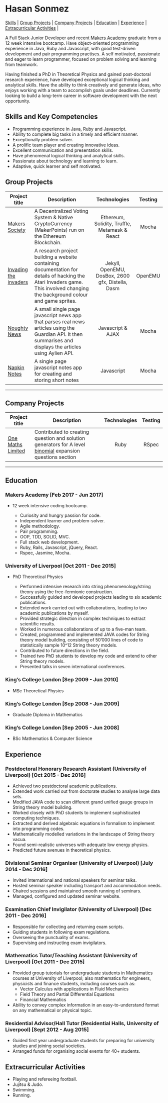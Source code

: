 # Hasan Sonmez

[Skills](#skills) | [Group Projects](#projects) | [Company Projects](#projects2) | [Education](#education) | [Experience](#experience) | [Extracurricular Activities](#activities) |  

A Full Stack Junior Developer and recent [Makers Academy](http://www.makersacademy.com/) graduate from a 12 week intensive bootcamp. Have object-oriented programming experience in Java, Ruby and Javascript, with good test-driven development and pair programming practises. A self motivated, passionate and eager to learn programmer, focused on problem solving and learning from teamwork.

Having finished a PhD in Theoretical Physics and gained post-doctoral research experience, have developed exceptional logical thinking and analytical skills. Have the ability to think creatively and generate ideas, who enjoys working with a team to accomplish goals under deadlines. Currently looking to build a long-term career in software development with the next opportunity.

## <a name="skills">Skills and Key Competencies</a>

- Programming experience in Java, Ruby and Javascript.
- Ability to complete big tasks in a timely and efficient manner.
- Exceptionally problem solver.
- A prolific team player and creating innovative ideas.
- Excellent communication and presentation skills.
- Have phenomenal logical thinking and analytical skills.
- Passionate about technology and learning to learn.
- Adaptive, quick learner and self motivated.

## <a name="projects">Group Projects</a>
Project title  | Description | Technologies | Testing
------------- | ------------------------------	| :-------------: | :-------------: |
[Makers Society](https://github.com/UltimateCoder00/Makers-Society) | A Decentralized Voting System & Native CryptoCurrency (MakerPoints) run on the Ethereum Blockchain. | Ethereum, Solidity, Truffle, Metamask & React | Mocha
[Invading the invaders](https://github.com/gekographe/invading_invaders) | A research project building a website containing documentation for details of hacking the Atari Invaders game. This involved changing the background colour and game sprites. | Jekyll, OpenEMU, DosBox, 2600 gfx, Distella, Dasm | OpenEMU
[Noughty News](https://github.com/whatsrupp/noughty-news) | A small single page javascript news app that parses real news articles using the Guardian API. It then summarises and displays the articles using Aylien API. | Javascript & AJAX | Mocha
[Napkin Notes](https://github.com/whatsrupp/napkin-notes) | A single page javascript notes app for creating and storing short notes | Javascript | Mocha
***

## <a name="projects2">Company Projects</a>
Project title  | Description | Technologies | Testing
------------- | ------------------------------	| :-------------: | :-------------: |
[One Maths Limited](https://github.com/chn-challenger/project_maths) | Contributed to creating question and solution generators for A level [binomial](https://www.onemathsquestions.com/) expansion questions section | Ruby | RSpec
***

## <a name="education">Education</a>

### Makers Academy [Feb 2017 - Jun 2017]
- 12 week intensive coding bootcamp.

  * Curiosity and hungry passion for code.
  * Independent learner and problem-solver.
  * Agile methodology.
  * Pair programming.
  * OOP, TDD, SOLID, MVC.
  * Full stack web development.
  * Ruby, Rails, Javascript, jQuery, React.
  * Rspec, Jasmine, Mocha.

### University of Liverpool [Oct 2011 - Dec 2015]
- PhD Theoretical Physics

  *	Performed intensive research into string phenomenology/string theory using the free-fermionic construction.
  *	Successfully guided and developed projects leading to six academic publications.
  *	Extended work carried out with collaborations, leading to two academic publications by myself.
  *	Provided strategic direction in complex techniques to extract scientific results.
  *	Worked in numerous collaborations of up to a five-man team.
  *	Created, programmed and implemented JAVA codes for String theory model building, consisting of 50’000 lines of code to statistically sample 10^12 String theory models.
  *	Contributed to future directions in the field.
  *	Trained two PhD students to develop my code and extend to other String theory models.
  *	Presented talks in seven international conferences.

### King’s College London [Sep 2009 - Jun 2010]		
- MSc Theoretical Physics

### King’s College London [Sep 2008 - Jun 2009]
- Graduate Diploma in Mathematics

### King’s College London [Sep 2005 - Jun 2008]
- BSc Mathematics & Computer Science

## <a name="experience">Experience</a>

### Postdoctoral Honorary Research Assistant (University of Liverpool) [Oct 2015 - Dec 2016]
  * Achieved two postdoctoral academic publications.
  * Extended work carried out from doctorate studies to analyse large data sets.
  * Modified JAVA code to scan different grand unified gauge groups in String theory model building.
  * Worked closely with PhD students to implement sophisticated computing techniques.
  * Extracted and derived algebraic equations in formalism to implement into programming codes.
  * Mathematically modelled variations in the landscape of String theory vacua.
  * Found semi-realistic universes with adequate low energy physics.
  * Predicted future avenues in theoretical physics.


### Divisional Seminar Organiser (University of Liverpool) [July 2014 - Dec 2016]
  * Invited international and national speakers for seminar talks.
  * Hosted seminar speaker including transport and accommodation needs.
  * Chaired sessions and maintained smooth running of seminars.
  * Managed, configured and updated seminar website.

### Examination Chief Invigilator (University of Liverpool) [Dec 2011 - Dec 2016]
  * Responsible for collecting and returning exam scripts.
  * Guiding students in following exam regulations.
  * Overseeing the punctuality of exams.
  * Supervising and instructing exam invigilators.

### Mathematics Tutor/Teaching Assistant (University of Liverpool) [Oct 2011 - Dec 2015]
  * Provided group tutorials for undergraduate students in Mathematics courses at University of Liverpool; also mathematics for engineers, physicists and finance students, including courses such as:
    * Vector Calculus with applications in Fluid Mechanics
    * Field Theory and Partial Differential Equations
    * Financial Mathematics
  * Ability to convey complex information in an easy-to-understand format on any mathematical or physical topic.

### Residential Advisor/Hall Tutor (Residential Halls, University of Liverpool) [Sept 2012 - Aug 2015]
  * Guided first year undergraduate students for preparing for university studies and joining social societies.
  * Arranged funds for organising social events for 40+ students.

## <a name="activities">Extracurricular Activities</a>
- Playing and refereeing football.
- Jujitsu & Judo.
- Swimming.
- Running.
